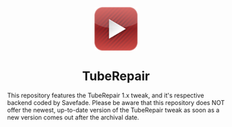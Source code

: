 <div align="center">
<img src="icon.png" width=20% height=20%>
<h1>TubeRepair</h1>
</div>

This repository features the TubeRepair 1.x tweak, and it's respective backend coded by Savefade.
Please be aware that this repository does NOT offer the newest, up-to-date version of the TubeRepair tweak as soon as a new version comes out after the archival date.
